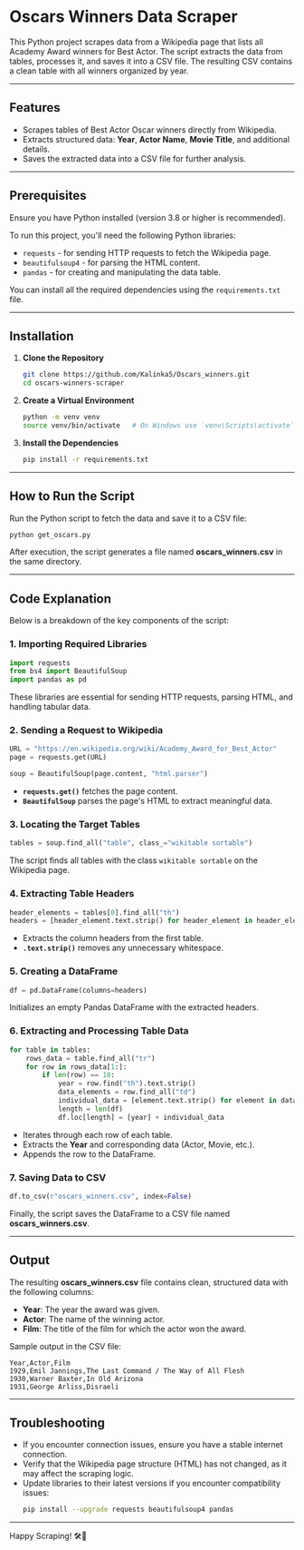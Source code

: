 # Oscars Winners Data Scraper

This Python project scrapes data from a Wikipedia page that lists all Academy Award winners for Best Actor. The script extracts the data from tables, processes it, and saves it into a CSV file. The resulting CSV contains a clean table with all winners organized by year.

---

## Features
- Scrapes tables of Best Actor Oscar winners directly from Wikipedia.
- Extracts structured data: **Year**, **Actor Name**, **Movie Title**, and additional details.
- Saves the extracted data into a CSV file for further analysis.

---

## Prerequisites
Ensure you have Python installed (version 3.8 or higher is recommended).

To run this project, you'll need the following Python libraries:
- `requests` - for sending HTTP requests to fetch the Wikipedia page.
- `beautifulsoup4` - for parsing the HTML content.
- `pandas` - for creating and manipulating the data table.

You can install all the required dependencies using the `requirements.txt` file.

---

## Installation

1. **Clone the Repository**
   ```bash
   git clone https://github.com/Kalinka5/Oscars_winners.git
   cd oscars-winners-scraper
   ```

2. **Create a Virtual Environment**
   ```bash
   python -m venv venv
   source venv/bin/activate   # On Windows use `venv\Scripts\activate`
   ```

3. **Install the Dependencies**
   ```bash
   pip install -r requirements.txt
   ```

---

## How to Run the Script

Run the Python script to fetch the data and save it to a CSV file:

```bash
python get_oscars.py
```

After execution, the script generates a file named **oscars_winners.csv** in the same directory.

---

## Code Explanation
Below is a breakdown of the key components of the script:

### 1. Importing Required Libraries
```python
import requests
from bs4 import BeautifulSoup
import pandas as pd
```
These libraries are essential for sending HTTP requests, parsing HTML, and handling tabular data.

### 2. Sending a Request to Wikipedia
```python
URL = "https://en.wikipedia.org/wiki/Academy_Award_for_Best_Actor"
page = requests.get(URL)

soup = BeautifulSoup(page.content, "html.parser")
```
- **`requests.get()`** fetches the page content.
- **`BeautifulSoup`** parses the page's HTML to extract meaningful data.

### 3. Locating the Target Tables
```python
tables = soup.find_all("table", class_="wikitable sortable")
```
The script finds all tables with the class `wikitable sortable` on the Wikipedia page.

### 4. Extracting Table Headers
```python
header_elements = tables[0].find_all("th")
headers = [header_element.text.strip() for header_element in header_elements][:-3]
```
- Extracts the column headers from the first table.
- **`.text.strip()`** removes any unnecessary whitespace.

### 5. Creating a DataFrame
```python
df = pd.DataFrame(columns=headers)
```
Initializes an empty Pandas DataFrame with the extracted headers.

### 6. Extracting and Processing Table Data
```python
for table in tables:
    rows_data = table.find_all("tr")
    for row in rows_data[1:]:
        if len(row) == 10:
            year = row.find("th").text.strip()
            data_elements = row.find_all("td")
            individual_data = [element.text.strip() for element in data_elements][:-1]
            length = len(df)
            df.loc[length] = [year] + individual_data
```
- Iterates through each row of each table.
- Extracts the **Year** and corresponding data (Actor, Movie, etc.).
- Appends the row to the DataFrame.

### 7. Saving Data to CSV
```python
df.to_csv(r"oscars_winners.csv", index=False)
```
Finally, the script saves the DataFrame to a CSV file named **oscars_winners.csv**.

---

## Output
The resulting **oscars_winners.csv** file contains clean, structured data with the following columns:
- **Year**: The year the award was given.
- **Actor**: The name of the winning actor.
- **Film**: The title of the film for which the actor won the award.

Sample output in the CSV file:
```csv
Year,Actor,Film
1929,Emil Jannings,The Last Command / The Way of All Flesh
1930,Warner Baxter,In Old Arizona
1931,George Arliss,Disraeli
```

---

## Troubleshooting
- If you encounter connection issues, ensure you have a stable internet connection.
- Verify that the Wikipedia page structure (HTML) has not changed, as it may affect the scraping logic.
- Update libraries to their latest versions if you encounter compatibility issues:
   ```bash
   pip install --upgrade requests beautifulsoup4 pandas
   ```

---

Happy Scraping! 🛠️📏
